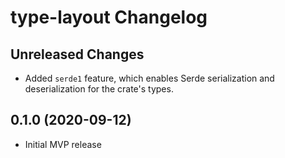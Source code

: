 # type-layout Changelog

## Unreleased Changes
* Added `serde1` feature, which enables Serde serialization and deserialization for the crate's types.

## 0.1.0 (2020-09-12)
* Initial MVP release